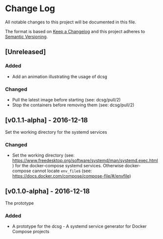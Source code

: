 # Change Log
All notable changes to this project will be documented in this file.

The format is based on [Keep a Changelog](http://keepachangelog.com/)
and this project adheres to [Semantic Versioning](http://semver.org/).

## [Unreleased]

### Added
- Add an animation illustrating the usage of dcsg

### Changed
- Pull the latest image before starting (see: dcsg/pull/2)
- Stop the containers before removing them (see: dcsg/pull/2)

## [v0.1.1-alpha] - 2016-12-18

Set the working directory for the systemd services

### Changed
- Set the working directory (see: https://www.freedesktop.org/software/systemd/man/systemd.exec.html) for the docker-compose systemd services. Otherwise docker-compose cannot locate `env_file`s (see: https://docs.docker.com/compose/compose-file/#/envfile)

## [v0.1.0-alpha] - 2016-12-18

The prototype

### Added
- A prototype for the dcsg - A systemd service generator for Docker Compose projects
